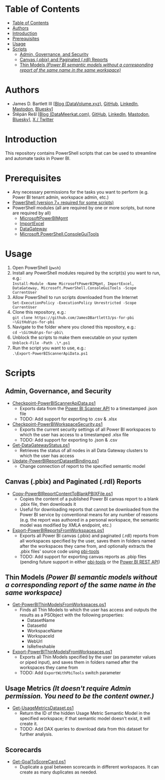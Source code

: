 # Table of Contents
- [Table of Contents](#table-of-contents)
- [Authors](#authors)
- [Introduction](#introduction)
- [Prerequisites](#prerequisites)
- [Usage](#usage)
- [Scripts](#scripts)
  - [Admin, Governance, and Security](#admin-governance-and-security)
  - [Canvas (.pbix) and Paginated (.rdl) Reports](#canvas-pbix-and-paginated-rdl-reports)
  - [Thin Models _(Power BI semantic models without a corresponding report of the same name in the same workspace)_](#thin-models-power-bi-semantic-models-without-a-corresponding-report-of-the-same-name-in-the-same-workspace)

# Authors
- James D. Bartlett III [[Blog (DataVolume.xyz)](https://datavolume.xyz), [GitHub](https://github.com/JamesDBartlett3), [LinkedIn](https://www.linkedin.com/in/jamesdbartlett3/), [Mastodon](https://techhub.social/@JamesDBartlett3), [Bluesky](https://bsky.app/profile/jamesdbartlett3.bsky.social)]
- Štěpán Rešl [[Blog (DataMeerkat.com)](https://datameerkat.com), [GitHub](https://github.com/tirnovar), [LinkedIn](https://www.linkedin.com/in/stepan-resl/), [Mastodon](https://techhub.social/@StepanResl), [Bluesky](https://bsky.app/profile/stepanresl.bsky.social)], [X / Twitter](https://twitter.com/tpnRel1)

# Introduction
This repository contains PowerShell scripts that can be used to streamline and automate tasks in Power BI.

# Prerequisites
- Any necessary permissions for the tasks you want to perform (e.g. Power BI tenant admin, workspace admin, etc.)
- [PowerShell (version 7+ required for some scripts)](https://docs.microsoft.com/en-us/powershell/scripting/install/installing-powershell?view=powershell-7.1)
- PowerShell modules (all are required by one or more scripts, but none are required by all)
  - [MicrosoftPowerBIMgmt](https://www.powershellgallery.com/packages/MicrosoftPowerBIMgmt)
  - [ImportExcel](https://www.powershellgallery.com/packages/ImportExcel)
  - [DataGateway](https://www.powershellgallery.com/packages/DataGateway)
  - [Microsoft.PowerShell.ConsoleGuiTools](https://www.powershellgallery.com/packages/Microsoft.PowerShell.ConsoleGuiTools)

# Usage

1. Open PowerShell (`pwsh`)
2. Install any PowerShell modules required by the script(s) you want to run, e.g.:  
`Install-Module -Name MicrosoftPowerBIMgmt, ImportExcel, DataGateway, Microsoft.PowerShell.ConsoleGuiTools -Scope CurrentUser`
3. Allow PowerShell to run scripts downloaded from the Internet  
`Set-ExecutionPolicy -ExecutionPolicy Unrestricted -Scope CurrentUser`
1. Clone this repository, e.g.:  
`git clone https://github.com/JamesDBartlett3/ps-for-pbi ~\GitHub\ps-for-pbi`
1. Navigate to the folder where you cloned this repository, e.g.:  
`cd ~\GitHub\ps-for-pbi\`
1. Unblock the scripts to make them executable on your system  
`Unblock-File -Path .\*.ps1`
1. Run the script you want to use, e.g.:  
`.\Export-PowerBIScannerApiData.ps1`

# Scripts

## Admin, Governance, and Security
- [Checkpoint-PowerBIScannerApiData.ps1](https://github.com/JamesDBartlett3/ps-for-pbi/blob/main/Checkpoint-PowerBIScannerApiData.ps1)
  - Exports data from the [Power BI Scanner API](https://learn.microsoft.com/en-us/power-bi/enterprise/service-admin-metadata-scanning) to a timestamped .json file
  - TODO: Add support for exporting to .csv & .xlsx
- [Checkpoint-PowerBIWorkspaceSecurity.ps1](https://github.com/JamesDBartlett3/ps-for-pbi/blob/main/Checkpoint-PowerBIWorkspaceSecurity.ps1)
  - Exports the current security settings of all Power BI workspaces to which the user has access to a timestamped .xlsx file
  - TODO: Add support for exporting to .json & .csv
- [Get-DataGatewayStatus.ps1](https://github.com/JamesDBartlett3/ps-for-pbi/blob/main/Get-DataGatewayStatus.ps1)
  - Retrieves the status of all nodes in all Data Gateway clusters to which the user has access
- [Update-PowerBIReportDatasetBinding.ps1](https://github.com/JamesDBartlett3/ps-for-pbi/blob/main/Update-PowerBIReportDatasetBinding.ps1)
  - Change connection of report to the specified semantic model

## Canvas (.pbix) and Paginated (.rdl) Reports
- [Copy-PowerBIReportContentToBlankPBIXFile.ps1](https://github.com/JamesDBartlett3/ps-for-pbi/blob/main/Copy-PowerBIReportContentToBlankPBIXFile.ps1)
  - Copies the content of a published Power BI canvas report to a blank .pbix file, then downloads it 
  - Useful for downloading reports that cannot be downloaded from the Power BI service by conventional means for any number of reasons (e.g. the report was authored in a personal workspace, the semantic model was modified by XMLA endpoint, etc.)
- [Export-PowerBIReportsFromWorkspaces.ps1](https://github.com/JamesDBartlett3/ps-for-pbi/blob/main/Export-PowerBIReportsFromWorkspaces.ps1)
  - Exports all Power BI canvas (.pbix) and paginated (.rdl) reports from all workspaces specified by the user, saves them in folders named after the workspaces they came from, and optionally extracts the .pbix files' source code using [pbi-tools](https://pbi.tools)
  - TODO: Add support for exporting canvas reports as .pbip files (pending future support in either [pbi-tools](https://pbi.tools) or the [Power BI REST API](https://learn.microsoft.com/en-us/rest/api/power-bi/))

## Thin Models _(Power BI semantic models without a corresponding report of the same name in the same workspace)_
- [Get-PowerBIThinModelsFromWorkspaces.ps1](https://github.com/JamesDBartlett3/ps-for-pbi/blob/main/Get-PowerBIThinModelsFromWorkspaces.ps1)
  - Finds all Thin Models to which the user has access and outputs the results as a PSObject with the following properties: 
    - DatasetName
    - DatasetId
    - WorkspaceName
    - WorkspaceId
    - WebUrl
    - IsRefreshable
- [Export-PowerBIThinModelsFromWorkspaces.ps1](https://github.com/JamesDBartlett3/ps-for-pbi/blob/main/Export-PowerBIThinModelsFromWorkspaces.ps1)
  - Exports all Thin Models specified by the user (as parameter values or piped input), and saves them in folders named after the workspaces they came from
  - TODO: Add `ExportWithPbiTools` switch parameter

## Usage Metrics _(It doesn't require Admin permission. You need to be the content owner.)_
- [Get-UsageMetricsDataset.ps1](https://github.com/JamesDBartlett3/ps-for-pbi/blob/main/Get-UsageMetricsDataset.ps1)
  - Return the ID of the hidden Usage Metric Semantic Model in the specified workspace; if that semantic model doesn't exist, it will create it.
  - TODO: Add DAX queries to download data from this dataset for further analysis.

## Scorecards
- [Get-GoalToScoreCard.ps1](https://github.com/JamesDBartlett3/ps-for-pbi/blob/main/Get-GoalToScoreCard.ps1)
  - Duplicate a goal between scorecards in different workspaces. It can create as many duplicates as needed.